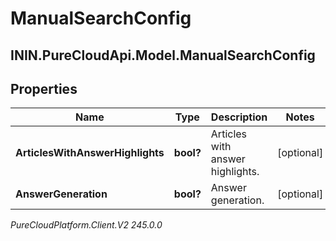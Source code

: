 # ManualSearchConfig

## ININ.PureCloudApi.Model.ManualSearchConfig

## Properties

|Name | Type | Description | Notes|
|------------ | ------------- | ------------- | -------------|
| **ArticlesWithAnswerHighlights** | **bool?** | Articles with answer highlights. | [optional] |
| **AnswerGeneration** | **bool?** | Answer generation. | [optional] |



_PureCloudPlatform.Client.V2 245.0.0_
